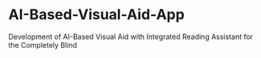 # AI-Based-Visual-Aid-App
Development of AI-Based Visual Aid with Integrated Reading Assistant for the Completely Blind
